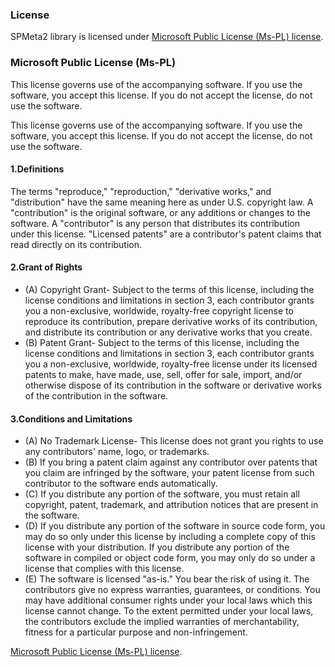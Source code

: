﻿---
Title: License
Order: 1170
---
### License



SPMeta2 library is licensed under [Microsoft Public License (Ms-PL) license](https://opensource.org/licenses/MS-PL). 
### Microsoft Public License (Ms-PL)

This license governs use of the accompanying software. If you use the software, you accept this license. If you do not accept the license, do not use the software.

This license governs use of the accompanying software. If you use the software, you accept this license. If you do not accept the license, do not use the software.
#### 1.Definitions
 The terms "reproduce," "reproduction," "derivative works," and "distribution" have the same meaning here as under U.S. copyright law.
 A "contribution" is the original software, or any additions or changes to the software.
 A "contributor" is any person that distributes its contribution under this license.
 "Licensed patents" are a contributor's patent claims that read directly on its contribution.

#### 2.Grant of Rights
* (A) Copyright Grant- Subject to the terms of this license, including the license conditions and limitations in section 3, each contributor grants you a non-exclusive, worldwide, royalty-free copyright license to reproduce its contribution, prepare derivative works of its contribution, and distribute its contribution or any derivative works that you create.
* (B) Patent Grant- Subject to the terms of this license, including the license conditions and limitations in section 3, each contributor grants you a non-exclusive, worldwide, royalty-free license under its licensed patents to make, have made, use, sell, offer for sale, import, and/or otherwise dispose of its contribution in the software or derivative works of the contribution in the software.

#### 3.Conditions and Limitations
* (A) No Trademark License- This license does not grant you rights to use any contributors' name, logo, or trademarks.
* (B) If you bring a patent claim against any contributor over patents that you claim are infringed by the software, your patent license from such contributor to the software ends automatically.
* (C) If you distribute any portion of the software, you must retain all copyright, patent, trademark, and attribution notices that are present in the software.
* (D) If you distribute any portion of the software in source code form, you may do so only under this license by including a complete copy of this license with your distribution. If you distribute any portion of the software in compiled or object code form, you may only do so under a license that complies with this license.
* (E) The software is licensed "as-is." You bear the risk of using it. The contributors give no express warranties, guarantees, or conditions. You may have additional consumer rights under your local laws which this license cannot change. To the extent permitted under your local laws, the contributors exclude the implied warranties of merchantability, fitness for a particular purpose and non-infringement.

[Microsoft Public License (Ms-PL) license](https://opensource.org/licenses/MS-PL). 


